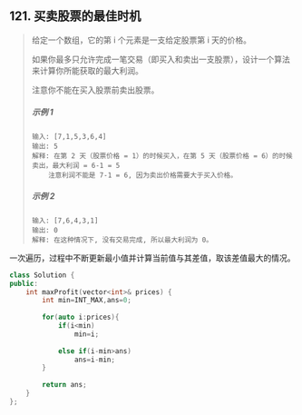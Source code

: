 ## 121. 买卖股票的最佳时机



> 给定一个数组，它的第 i 个元素是一支给定股票第 i 天的价格。
>
> 如果你最多只允许完成一笔交易（即买入和卖出一支股票），设计一个算法来计算你所能获取的最大利润。
>
> 注意你不能在买入股票前卖出股票。
>
> ##### 示例 1
>
>     输入: [7,1,5,3,6,4]
>     输出: 5
>     解释: 在第 2 天（股票价格 = 1）的时候买入，在第 5 天（股票价格 = 6）的时候卖出，最大利润 = 6-1 = 5 
>         注意利润不能是 7-1 = 6, 因为卖出价格需要大于买入价格。
>
> ##### 示例 2
>
>     输入: [7,6,4,3,1]
>     输出: 0
>     解释: 在这种情况下, 没有交易完成, 所以最大利润为 0。
>



一次遍历，过程中不断更新最小值并计算当前值与其差值，取该差值最大的情况。



```C++
class Solution {
public:
    int maxProfit(vector<int>& prices) {
        int min=INT_MAX,ans=0;
        
        for(auto i:prices){
            if(i<min)
                min=i;
            
            else if(i-min>ans)
                ans=i-min;
        }
        
        return ans;
    }
};
```

